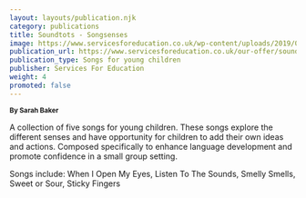 ```yaml
---
layout: layouts/publication.njk
category: publications
title: Soundtots - Songsenses
image: https://www.servicesforeducation.co.uk/wp-content/uploads/2019/06/soundtots-songsenses-services-for-education-music-service-for-schools.jpg
publication_url: https://www.servicesforeducation.co.uk/our-offer/soundtots-songsenses/
publication_type: Songs for young children
publisher: Services For Education
weight: 4
promoted: false
---
```


<small>**By Sarah Baker**</small>

A collection of five songs for young children. These songs explore the different senses and have opportunity for children to add their own ideas and actions. Composed specifically to enhance language development and promote confidence in a small group setting. 

Songs include: When I Open My Eyes, Listen To The Sounds, Smelly Smells, Sweet or Sour, Sticky Fingers
